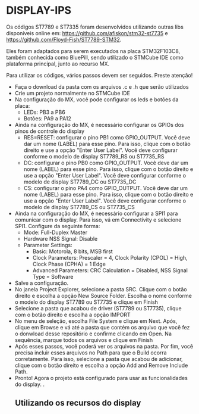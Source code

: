 # DISPLAY-IPS

Os códigos ST7789 e ST7335 foram desenvolvidos utilizando outras libs disponíveis online em:
https://github.com/afiskon/stm32-st7735 e https://github.com/Floyd-Fish/ST7789-STM32.

Eles foram adaptados para serem executados na placa STM32F103C8, também conhecida como BluePill,
sendo utilizado o STMCube IDE como plataforma principal, junto ao recurso MX.

Para utilizar os códigos, vários passos devem ser seguidos. Preste atenção!

<ul>
<li>Faça o download da pasta com os arquivos .c e .h que serão utilizados</li>
<li>Crie um projeto normalmente no STMCube IDE</li>
<li>Na configuração do MX, você pode configurar os leds e botões da placa:
  <ul><li>LEDs: PB3 a PB6</li>
  <li>Botões: PA9 a PA12</li></li></ul>
<li>Ainda na configuração do MX, é necessário configurar os GPIOs dos pinos de controle do display
  <ul><li>RES=RESET: configurar o pino PB1 como GPIO_OUTPUT. Você deve dar um nome (LABEL) para esse pino. 
              Para isso, clique com o botão direito e use a opção "Enter User Label". Você deve configurar
              conforme o modelo de display ST7789_RS ou ST7735_RS</li>
  <li>DC: configurar o pino PB0 como GPIO_OUTPUT. Você deve dar um nome (LABEL) para esse pino. 
              Para isso, clique com o botão direito e use a opção "Enter User Label". Você deve configurar
              conforme o modelo de display ST7789_DC ou ST7735_DC</li>
  <li>CS: configurar o pino PA4 como GPIO_OUTPUT. Você deve dar um nome (LABEL) para esse pino. 
              Para isso, clique com o botão direito e use a opção "Enter User Label". Você deve configurar
              conforme o modelo de display ST7789_CS ou ST7735_CS</li></ul></li>
<li>Ainda na configuração do MX, é necessário configurar a SPI1 para comunicar com o display. Para isso, vá
      em Connectivity e selecione SPI1. Configure da seguinte forma:
      <ul><li>Mode: Full-Duplex Master</li>
      <li>Hardware NSS Signal: Disable</li>
      <li>Parameter Settings:
            <ul>
            <li>Basic: Motorola, 8 bits, MSB first</li>
            <li>Clock Parameters: Prescaler = 4, Clock Polarity (CPOL) = High, Clock Phase (CPHA) = 1 Edge</li>
            <li>Advanced Parameters: CRC Calculation = Disabled, NSS Signal Type = Software</li></ul>
            </li></ul></li>
<li>Salve a configuração.</li>
<li>No janela Project Explorer, selecione a pasta SRC. Clique com o botão direito e escolha a opção New Source Folder. Escolha o nome conforme o modelo do display ST7789 ou ST7735 e clique em Finish</li>
<li>Selecione a pasta que acabou de driver (ST7789 ou ST7735), clique com o botão direito e escolha a opção IMPORT</li>
<li>No menu de seleção, escolha File System e clique em Next. Após, clique em Browse e vá até a pasta que contém os arquivo que você fez o donwload desse repositório e confirme clicando em Open. Na sequência, marque todos os arquivos e clique em Finish</li>
<li>Após esses passos, você poderá ver os arquivos na pasta. Por fim, você precisa incluir esses arquivos no Path para que o Build ocorra corretamente. Para isso, selecione a pasta que acabou de adicionar, clique com o botão direito e escolha a opção Add and Remove Include Path.</li>
<li>Pronto! Agora o projeto está configurado para usar as funcionalidades do display. .</li>
<h2> Utilizando os recursos do display</h2>


</ul>
